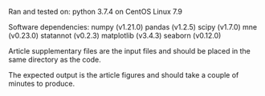 Ran and tested on: python 3.7.4 on CentOS Linux 7.9

Software dependencies:
numpy (v1.21.0)
pandas (v1.2.5)
scipy (v1.7.0)
mne (v0.23.0)
statannot (v0.2.3)
matplotlib (v3.4.3)
seaborn (v0.12.0)

Article supplementary files are the input files and should be placed in the same directory as the code.

The expected output is the article figures and should take a couple of minutes to produce.
